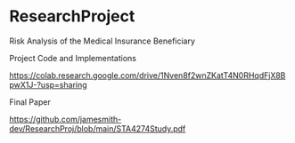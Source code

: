 # ResearchProject
Risk Analysis of the Medical Insurance Beneficiary 



Project Code and Implementations

https://colab.research.google.com/drive/1Nven8f2wnZKatT4N0RHqdFjX8BpwX1J-?usp=sharing

Final Paper

https://github.com/jamesmith-dev/ResearchProj/blob/main/STA4274Study.pdf

